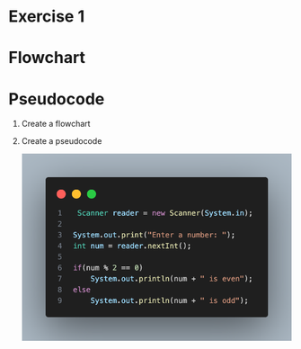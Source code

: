 # **Exercise 1**

# **Flowchart**
# **Pseudocode**

1. Create a flowchart


2. Create a pseudocode

   <img src="odd even.png">
